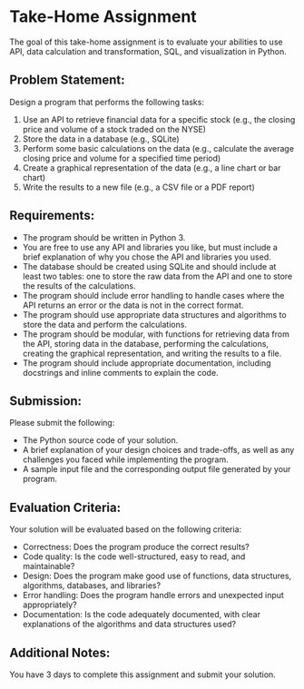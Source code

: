 # Take-Home Assignment

The goal of this take-home assignment is to evaluate your abilities to use API, data calculation and transformation, SQL, and visualization in Python.

## Problem Statement:

Design a program that performs the following tasks:

1. Use an API to retrieve financial data for a specific stock (e.g., the closing price and volume of a stock traded on the NYSE)
2. Store the data in a database (e.g., SQLite)
3. Perform some basic calculations on the data (e.g., calculate the average closing price and volume for a specified time period)
4. Create a graphical representation of the data (e.g., a line chart or bar chart)
5. Write the results to a new file (e.g., a CSV file or a PDF report)

## Requirements:

- The program should be written in Python 3.
- You are free to use any API and libraries you like, but must include a brief explanation of why you chose the API and libraries you used.
- The database should be created using SQLite and should include at least two tables: one to store the raw data from the API and one to store the results of the calculations.
- The program should include error handling to handle cases where the API returns an error or the data is not in the correct format.
- The program should use appropriate data structures and algorithms to store the data and perform the calculations.
- The program should be modular, with functions for retrieving data from the API, storing data in the database, performing the calculations, creating the graphical representation, and writing the results to a file.
- The program should include appropriate documentation, including docstrings and inline comments to explain the code.

## Submission:

Please submit the following:

- The Python source code of your solution.
- A brief explanation of your design choices and trade-offs, as well as any challenges you faced while implementing the program.
- A sample input file and the corresponding output file generated by your program.

## Evaluation Criteria:

Your solution will be evaluated based on the following criteria:

- Correctness: Does the program produce the correct results?
- Code quality: Is the code well-structured, easy to read, and maintainable?
- Design: Does the program make good use of functions, data structures, algorithms, databases, and libraries?
- Error handling: Does the program handle errors and unexpected input appropriately?
- Documentation: Is the code adequately documented, with clear explanations of the algorithms and data structures used?

## Additional Notes:

You have 3 days to complete this assignment and submit your solution.
